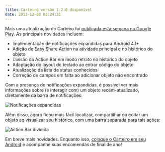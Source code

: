 ```yaml
---
title: Carteiro versão 1.2.0 disponível
date: 2013-12-08 02:24:31
---
```


Mais uma atualização do Carteiro foi [publicada esta semana no Google Play](https://play.google.com/store/apps/details?id=com.rbardini.carteiro). As principais novidades incluem:

* Implementação de notificações expandidas para Android 4.1+
* Adição de Easy Share Action na atividade principal e no histórico do objeto
* Divisão da Action Bar em modo retrato no histórico do objeto
* Adaptação do layout do teclado ao entrar código do objeto
* Atualização da lista de status conhecidos
* Correção de campos em falta ao adicionar objeto não encontrado

Com a presença de notificações expandidas, é possível ver mais informações sobre (e interagir com) um objeto recém-atualizado, diretamente da barra de notificações:

![Notificações expandidas](/img/expanded-notifications.png)

Além disso, agora ficou mais fácil localizar, compartilhar ou editar um objeto ao visualizar seu histórico, com uma barra separada para tais ações:

![Action Bar dividida](/img/split-action-bar.png)

Em breve mais novidades. Enquanto isso, [coloque o Carteiro em seu Android](https://play.google.com/store/apps/details?id=com.rbardini.carteiro) e acompanhe suas encomendas de final de ano!